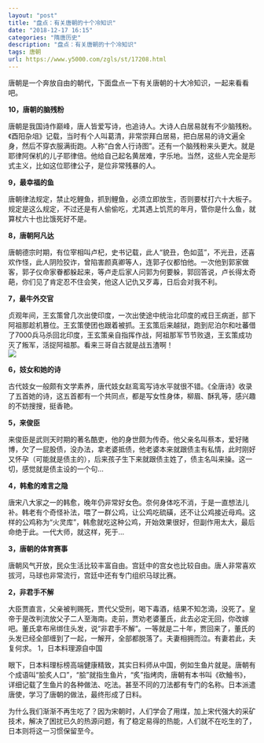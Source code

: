 ```yaml
---
layout: "post"
title: "盘点：有关唐朝的十个冷知识"
date: "2018-12-17 16:15"
categories: "隋唐历史"
description: "盘点：有关唐朝的十个冷知识"
tags: 唐朝
url: https://www.y5000.com/zgls/st/17208.html
---
```






唐朝是一个奔放自由的朝代，下面盘点一下有关唐朝的十大冷知识，一起来看看吧。

**10，唐朝的脑残粉**

唐朝是我国诗作巅峰，唐人皆爱写诗，也追诗人。大诗人白居易就有不少脑残粉。《酉阳杂俎》记载，当时有个人叫葛清，非常崇拜白居易，把白居易的诗文遍全身，然后不穿衣服满街跑。人称“白舍人行诗图”。还有一个脑残粉来头更大。就是耶律阿保机的儿子耶律倍。他给自己起名黄居难，字乐地。当然，这些人完全是形式主义，比如这位耶律公子，是位非常残暴的人。

**9，最幸福的鱼**

唐朝律法规定，禁止吃鲤鱼，抓到鲤鱼，必须立即放生，否则要杖打六十大板子。规定是这么规定，不过还是有人偷偷吃，尤其遇上饥荒的年月，管你是什么鱼，就算杖六十也比饿死好不是。

**8，唐朝阿凡达**

唐朝德宗时期，有位宰相叫卢杞，史书记载，此人“貌丑，色如蓝”，不光丑，还喜欢作怪，此人阴险狡诈，曾陷害颜真卿等人，连郭子仪都怕他。一次他到郭家做客，郭子仪命家眷都躲起来，等卢走后家人问郭为何要躲，郭回答说，卢长得太奇葩，你们见了肯定忍不住会笑，他这人记仇又歹毒，日后会对我不利。

**7，最牛外交官**

贞观年间，王玄策曾几次出使印度，一次出使途中统治北印度的戒日王病逝，部下阿祖那趁机篡位。王玄策使团也跟着被抓。王玄策后来越狱，跑到尼泊尔和吐蕃借了7000兵马杀回北印度，王玄策亲自指挥作战，阿祖那军节节败退，王玄策成功灭了叛军，活捉阿祖那。看来三哥自古就是战五渣啊！  
![](https://img.y5000.com/uploads/allimg/170316/112H13Y0-0.jpg)

**6，妓女和她的诗**

古代妓女一般颇有文学素养，唐代妓女赵鸾鸾写诗水平就很不错。《全唐诗》收录了五首她的诗，这五首都有一个共同点，都是写女性身体，柳眉、酥乳等，感兴趣的不妨搜搜，挺香艳。

**5，来俊臣**

来俊臣是武则天时期的著名酷吏，他的身世颇为传奇。他父亲名叫蔡本，爱好赌博，欠了一屁股债，没办法，拿老婆抵债，他老婆本来就跟债主有私情，此时刚好又怀孕（可能就是债主的），后来孩子生下来就跟债主姓了，债主名叫来操。这一切，感觉就是债主设的一个句…

**4，韩愈的难言之隐**

唐宋八大家之一的韩愈，晚年仍非常好女色。奈何身体吃不消，于是一直想法儿补。韩老有个奇怪补法，喂了一群公鸡，让公鸡吃硫磺，还不让公鸡接近母鸡。这样的公鸡称为“火灵库”，韩愈就吃这种公鸡，开始效果很好，但副作用太大，最后命绝于此。一代大师，就这样，死于…

**3，唐朝的体育赛事**

唐朝风气开放，民众生活比较丰富自由。宫廷中的宫女也比较自由。唐人非常喜欢拔河，马球也非常流行，宫廷中还有专门组织马球比赛。

**2，非君手不解**

大臣贾直言，父亲被判赐死，贾代父受刑，喝下毒酒，结果不知怎滴，没死了。皇帝于是改判流放父子二人至海南。走前，贾劝老婆董氏，此去必定无回，你改嫁吧。董氏拿布帛绑住头发，说“非君手不解”。一等就是二十年，贾回来了，董氏的头发已经全部缠到了一起，一解开，全部都脱落了。夫妻相拥而泣。有妻若此，夫复何求。
1，日本料理源自中国

眼下，日本料理标榜高端健康精致，其实日料师从中国，例如生鱼片就是。唐朝有个成语叫“脍炙人口”，“脍”就指生鱼片，“炙”指烤肉，唐朝有本书叫《砍鱠书》，详细记载了生鱼片的各种做法、吃法。甚至不同的刀法都有专门的名称。日本派遣唐使，学习了唐朝的做法，最终形成了日料。

为什么我们渐渐不再生吃了？因为宋朝时，人们学会了用煤，加上宋代强大的采矿技术，解决了困扰已久的热源问题，有了稳定易得的热能，人们就不在吃生的了，日本则将这一习惯保留至今。
